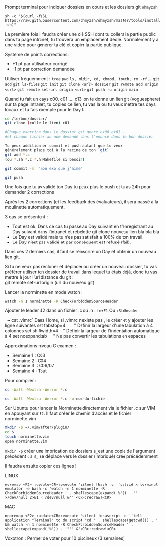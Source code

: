 Prompt terminal pour indiquer dossiers en cours et les dossiers git
`ohmyzsh`

```sh -c "$(curl -fsSL https://raw.githubusercontent.com/ohmyzsh/ohmyzsh/master/tools/install.sh)"```

La première fois il faudra créer une clé SSH dont tu collera la partie public dans ta page intranet, tu trouvera un emplacement dédié. Normalement y a une video pour générer ta clé et copier la partie publique.

  

Système de points corrections: 
- +1 pt par utilisateur corrigé
- -1 pt par correction demandée

Utiliser fréquemment :
`tree`
`pwd`
`ls, mkdir, cd, chmod, touch, rm -rf,…`
`git add`
`git ls-files`
`git init`
`git clone <url> dossier`
`git remote add origin <url>`
`git remote set-url origin <url>`
`git push -u origin main`

  

Quand tu fait un days c00, c01 …. c13, on te donne un lien git (voguesphere) sur ta page intranet, tu copies ce lien, tu vas la ou tu veux mettre tes days locaux et tu fais exemple pour le Day 1:  
```bash
cd /le/bon/dossier/
git clone (colle le lien) c01

#Chaque exercice dans le dossier git genre ex00 ex01 ….  
#et chaque fichier au nom demandé dans l’énoncé dans le bon dossier
```


```bash
Tu peux additionner commit et push autant que tu veux  
généralement place toi à la racine de ton `git`  
git add *.c  
(ou *.sh *.c *.h Makefile si besoin)
```

```bash
git commit -m  'mon exo que j’aime'
```

```bash 
git push
```


Une fois que tu as validé ton Day tu peux plus le push et tu as 24h pour demander 2 corrections

Après les 2 corrections (et les feedback des évaluateurs), il sera passé à la moulinette automatiquement.

3 cas se présentent :

- Tout est ok. Dans ce cas tu passe au Day suivant en t’enregistrant au Day suivant dans l’intranet et rebelotte git clone nouveau lien bla bla bla
- Le Day est validé mais tu n’es pas satisfait a 100% de ton travail. 
- Le Day n’est pas validé et par conséquent est refusé (fail).

Dans ces 2 derniers cas, il faut se réinscrire un Day et obtenir un nouveau lien git.

Si tu ne veux pas recloner et déplacer ou créer un nouveau dossier, tu vas préférer utiliser ton dossier de travail dans lequel tu étais déjà, donc tu vas mettre à jour l’url distance du git :  
git remote set-url origin (url du nouveau git)  

Lancer la norminette en mode watch : 
```bash
watch -n 1 norminette -R CheckForbiddenSourceHeader
```

Ajouter le leader 42 dans un fichier .c ou .h : `fn+F1`
Ou `:Stdheader`

  `
`**~** cat .vimrc`
Dans Home, si .vimrc n’existe pas , le créer et y ajouter les ligne suivantes
set tabstop=4       " Définir la largeur d'une tabulation à 4 colonnes
set shiftwidth=4    " Définir la largeur de l'indentation automatique à 4
set noexpandtab     " Ne pas convertir les tabulations en espaces

Approximations niveau C examen : 
- Semaine 1 : C03
- Semaine 2 : C04
- Semaine 3  : C06/07
- Semaine 4 : Tout

Pour compiler : 

```bash 
cc -Wall -Wextra -Werror *.c
```

```bash
cc -Wall -Wextra -Werror *.c -o nom-du-fichie
```

Sur Ubuntu pour lancer la Norminette directement via le fichier .c sur VIM en appuyant sur `F2`. Il faut créer le chemin d’accès et le fichier norminette.vim
```bash
mkdir -p ~/.vim/after/plugin/
cd $_
touch norminette.vim
open norminette.vim
```

`mkdir -p` créer une imbrication de dossiers
`$_`est une copie de l'argument précédent
`cd $_` se déplace vers le dossier (imbriqué) crée précédemment

Il faudra ensuite copier ces lignes ! 

LINUX
```vim
noremap <F2> :update<CR>:execute 'silent !bash -c ''setsid x-terminal-emulator -e bash -c "watch -n 1 norminette -R CheckForbiddenSourceHeader ' . shellescape(expand('%')) . '" >/dev/null 2>&1 < /dev/null &'''<CR>:redraw!<CR>
```

MAC
```vim
nnoremap <F2> :update<CR>:execute 'silent !osascript -e ''tell application "Terminal" to do script "cd ' . shellescape(getcwd()) . ' && watch -n 1 norminette -R CheckForbiddenSourceHeader ' . shellescape(expand('%')) . '"'' &'<CR>:redraw!<CR>
```

Voxotron : Permet de voter pour 10 piscineux (3 semaines)